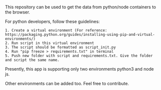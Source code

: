 This repository can be used to get the data from python/node containers to the browser.

For python developers, follow these guidelines:
    
    1. Create a virtual environment (For reference: https://packaging.python.org/guides/installing-using-pip-and-virtual-environments/)
    2. Run script in this virtual environment
    3. The script should be formatted as script_init.py
    4. Run "pip freeze > requirements.txt" in terminal
    5. Push new folder with script and requirements.txt. Give the folder and script the same name.
Presently, this app is supporting only two environments python3 and node js. 

Other environments can be added too. Feel free to contribute.

